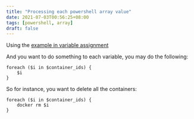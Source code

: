 ```yaml
---
title: "Processing each powershell array value"
date: 2021-07-03T00:56:25+08:00
tags: [powershell, array]
draft: false
---
```


Using the [example in variable assignment](https://ismael.casimpan.com/quicktasks-powershell/assign-command-output-to-powershell-array/)

And you want to do something to each variable, you may do the following:
```
foreach ($i in $container_ids) {
	$i
}
```

So for instance, you want to delete all the containers:
```
foreach ($i in $container_ids) {
	docker rm $i
}
```
